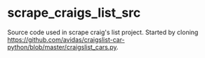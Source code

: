 # scrape_craigs_list_src
Source code used in scrape craig's list project. Started by cloning https://github.com/avidas/craigslist-car-python/blob/master/craigslist_cars.py.
